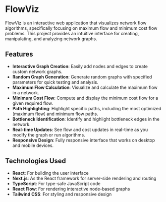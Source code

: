 # FlowViz

FlowViz is an interactive web application that visualizes network flow algorithms, specifically focusing on maximum flow and minimum cost flow problems. This project provides an intuitive interface for creating, manipulating, and analyzing network graphs.

## Features

- **Interactive Graph Creation**: Easily add nodes and edges to create custom network graphs.
- **Random Graph Generation**: Generate random graphs with specified parameters for quick testing and analysis.
- **Maximum Flow Calculation**: Visualize and calculate the maximum flow in a network.
- **Minimum Cost Flow**: Compute and display the minimum cost flow for a given required flow.
- **Path Highlighting**: Highlight specific paths, including the most optimized (maximum flow) and minimum flow paths.
- **Bottleneck Identification**: Identify and highlight bottleneck edges in the network.
- **Real-time Updates**: See flow and cost updates in real-time as you modify the graph or run algorithms.
- **Responsive Design**: Fully responsive interface that works on desktop and mobile devices.

## Technologies Used

- **React**: For building the user interface
- **Next.js**: As the React framework for server-side rendering and routing
- **TypeScript**: For type-safe JavaScript code
- **React Flow**: For rendering interactive node-based graphs
- **Tailwind CSS**: For styling and responsive design

